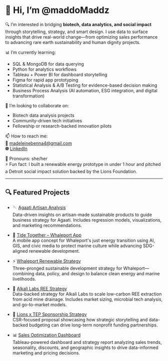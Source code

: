 # 👋 Hi, I’m @maddoMaddz

🔍 I’m interested in bridging **biotech, data analytics, and social impact** through storytelling, strategy, and smart design. I use data to surface insights that drive real-world change—from optimizing sales performance to advancing rare earth sustainability and human dignity projects.

📊 I’m currently learning:  
- SQL & MongoDB for data querying  
- Python for analytics workflows  
- Tableau + Power BI for dashboard storytelling  
- Figma for rapid app prototyping  
- Statistical Analysis & A/B Testing for evidence-based decision making  
- Business Process Analysis (AI automation, ESG integration, and digital transformation)

🤝 I’m looking to collaborate on:
- Biotech data analysis projects  
- Community-driven tech initiatives  
- Fellowship or research-backed innovation pilots  

📫 How to reach me:  
**📧** madeleinebenna4@gmail.com  
**🌐** [LinkedIn](https://www.linkedin.com/in/madeleine-benna/)

💬 Pronouns: she/her  
⚡ Fun fact: I built a renewable energy prototype in under 1 hour and pitched a Detroit social impact solution backed by the Lions Foundation.

---

## 🔍 Featured Projects

- 🪡 [Agaati Artisan Analysis](https://github.com/maddoMaddz/agaati-artisan-analysis)  
  Data-driven insights on artisan-made sustainable products to guide business strategy for Agaati. Includes regression models, visualizations, and marketing recommendations.

- 🌊 [Tide Together – Whaleport App](https://github.com/maddoMaddz/tide-together-whaleport)  
  A mobile app concept for Whaleport's just energy transition using AI, GIS, and civic media to protect marine culture while advancing SDG-aligned renewable development.

- ⚡ [Whaleport Renewable Strategy](https://github.com/maddoMaddz/whaleport-renewable-strategy)  
  Three-pronged sustainable development strategy for Whaleport—combining data, policy, and design to balance clean energy and marine livelihoods.

- 🧪 [Alkali Labs REE Strategy](https://github.com/maddoMaddz/alkali-labs-ree-strategy)  
  Data-backed strategy for Alkali Labs to scale low-carbon REE extraction from acid mine drainage. Includes market sizing, microbial tech analysis, and go-to-market models.

- 🤝 [Lions x TEP Sponsorship Strategy](https://github.com/maddoMaddz/lionsxtep-sponsorship-strategy)  
  CSR-focused proposal showcasing how strategic storytelling and data-backed budgeting can drive long-term nonprofit funding partnerships.

- 📊 [Sales Optimization Dashboard](https://github.com/maddoMaddz/sales-optimization-dashboard)  
  Tableau-powered dashboard and strategy report analyzing sales trends, seasonality, discounts, and geographic insights to drive data-informed marketing and pricing decisions.

